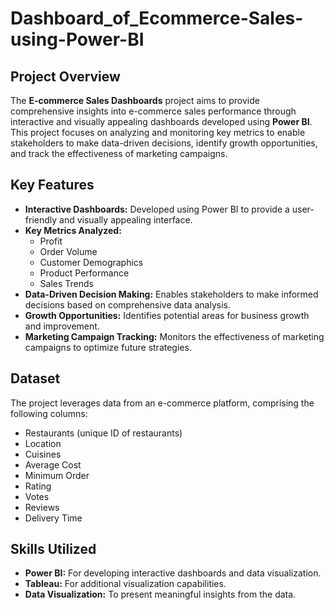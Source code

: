 # Dashboard_of_Ecommerce-Sales-using-Power-BI

## Project Overview

The **E-commerce Sales Dashboards** project aims to provide comprehensive insights into e-commerce sales performance through interactive and visually appealing dashboards developed using **Power BI**. This project focuses on analyzing and monitoring key metrics to enable stakeholders to make data-driven decisions, identify growth opportunities, and track the effectiveness of marketing campaigns.

## Key Features

- **Interactive Dashboards:** Developed using Power BI to provide a user-friendly and visually appealing interface.
- **Key Metrics Analyzed:**
  - Profit
  - Order Volume
  - Customer Demographics
  - Product Performance
  - Sales Trends
- **Data-Driven Decision Making:** Enables stakeholders to make informed decisions based on comprehensive data analysis.
- **Growth Opportunities:** Identifies potential areas for business growth and improvement.
- **Marketing Campaign Tracking:** Monitors the effectiveness of marketing campaigns to optimize future strategies.

## Dataset

The project leverages data from an e-commerce platform, comprising the following columns:

- Restaurants (unique ID of restaurants)
- Location
- Cuisines
- Average Cost
- Minimum Order
- Rating
- Votes
- Reviews
- Delivery Time

## Skills Utilized

- **Power BI:** For developing interactive dashboards and data visualization.
- **Tableau:** For additional visualization capabilities.
- **Data Visualization:** To present meaningful insights from the data.


